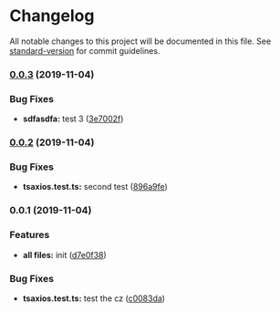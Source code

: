 # Changelog

All notable changes to this project will be documented in this file. See [standard-version](https://github.com/conventional-changelog/standard-version) for commit guidelines.

### [0.0.3](https://github.com/zzalmo/tsAxios/compare/v0.0.2...v0.0.3) (2019-11-04)


### Bug Fixes

* **sdfasdfa:** test 3 ([3e7002f](https://github.com/zzalmo/tsAxios/commit/3e7002fd02393058401bddcf20c2bc0b0164ccfc))

### [0.0.2](https://github.com/zzalmo/tsAxios/compare/v0.0.1...v0.0.2) (2019-11-04)


### Bug Fixes

* **tsaxios.test.ts:** second test ([896a9fe](https://github.com/zzalmo/tsAxios/commit/896a9fe9da85d5943f80b6930505cf849165248b))

### 0.0.1 (2019-11-04)


### Features

* **all files:** init ([d7e0f38](https://github.com/zzalmo/tsAxios/commit/d7e0f387a6b4da8d715fbf4fff789ea8ad66ed27))


### Bug Fixes

* **tsaxios.test.ts:** test the cz ([c0083da](https://github.com/zzalmo/tsAxios/commit/c0083daa5b60826758d0bb37b4b6e27864b00a97))
